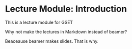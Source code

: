 # Lecture Module: Introduction
This is a lecture module for GSET 

Why not make the lectures in Markdown instead of beamer? 

Beaceause beamer makes slides. That is why.